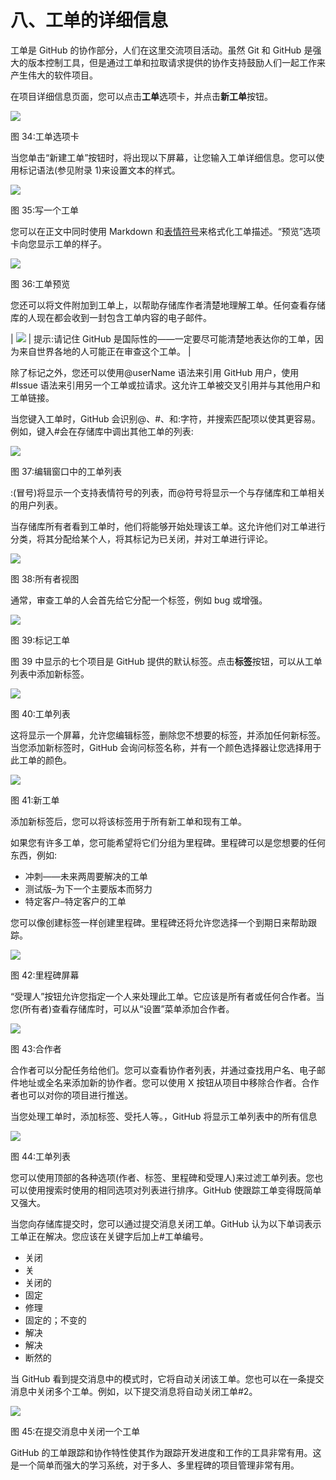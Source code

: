 # 八、工单的详细信息

工单是 GitHub 的协作部分，人们在这里交流项目活动。虽然 Git 和 GitHub 是强大的版本控制工具，但是通过工单和拉取请求提供的协作支持鼓励人们一起工作来产生伟大的软件项目。

在项目详细信息页面，您可以点击**工单**选项卡，并点击**新工单**按钮。

![](img/00038.jpeg)

图 34:工单选项卡

当您单击“新建工单”按钮时，将出现以下屏幕，让您输入工单详细信息。您可以使用标记语法(参见附录 1)来设置文本的样式。

![](img/00039.jpeg)

图 35:写一个工单

您可以在正文中同时使用 Markdown 和[表情符号](http://www.emoji-cheat-sheet.com/)来格式化工单描述。“预览”选项卡向您显示工单的样子。

![](img/00040.jpeg)

图 36:工单预览

您还可以将文件附加到工单上，以帮助存储库作者清楚地理解工单。任何查看存储库的人现在都会收到一封包含工单内容的电子邮件。

| ![](img/00007.jpeg) | 提示:请记住 GitHub 是国际性的——一定要尽可能清楚地表达你的工单，因为来自世界各地的人可能正在审查这个工单。 |

除了标记之外，您还可以使用@userName 语法来引用 GitHub 用户，使用#Issue 语法来引用另一个工单或拉请求。这允许工单被交叉引用并与其他用户和工单链接。

当您键入工单时，GitHub 会识别@、#、和:字符，并搜索匹配项以使其更容易。例如，键入#会在存储库中调出其他工单的列表:

![](img/00041.jpeg)

图 37:编辑窗口中的工单列表

:(冒号)将显示一个支持表情符号的列表，而@符号将显示一个与存储库和工单相关的用户列表。

当存储库所有者看到工单时，他们将能够开始处理该工单。这允许他们对工单进行分类，将其分配给某个人，将其标记为已关闭，并对工单进行评论。

![](img/00042.jpeg)

图 38:所有者视图

通常，审查工单的人会首先给它分配一个标签，例如 bug 或增强。

![](img/00043.jpeg)

图 39:标记工单

图 39 中显示的七个项目是 GitHub 提供的默认标签。点击**标签**按钮，可以从工单列表中添加新标签。

![](img/00044.jpeg)

图 40:工单列表

这将显示一个屏幕，允许您编辑标签，删除您不想要的标签，并添加任何新标签。当您添加新标签时，GitHub 会询问标签名称，并有一个颜色选择器让您选择用于此工单的颜色。

![](img/00045.jpeg)

图 41:新工单

添加新标签后，您可以将该标签用于所有新工单和现有工单。

如果您有许多工单，您可能希望将它们分组为里程碑。里程碑可以是您想要的任何东西，例如:

*   冲刺——未来两周要解决的工单
*   测试版–为下一个主要版本而努力
*   特定客户–特定客户的工单

您可以像创建标签一样创建里程碑。里程碑还将允许您选择一个到期日来帮助跟踪。

![](img/00046.jpeg)

图 42:里程碑屏幕

“受理人”按钮允许您指定一个人来处理此工单。它应该是所有者或任何合作者。当您(所有者)查看存储库时，可以从“设置”菜单添加合作者。

![](img/00047.jpeg)

图 43:合作者

合作者可以分配任务给他们。您可以查看协作者列表，并通过查找用户名、电子邮件地址或全名来添加新的协作者。您可以使用 X 按钮从项目中移除合作者。合作者也可以对你的项目进行推送。

当您处理工单时，添加标签、受托人等。，GitHub 将显示工单列表中的所有信息

![](img/00048.jpeg)

图 44:工单列表

您可以使用顶部的各种选项(作者、标签、里程碑和受理人)来过滤工单列表。您也可以使用搜索时使用的相同选项对列表进行排序。GitHub 使跟踪工单变得既简单又强大。

当您向存储库提交时，您可以通过提交消息关闭工单。GitHub 认为以下单词表示工单正在解决。您应该在关键字后加上#工单编号。

*   关闭
*   关
*   关闭的
*   固定
*   修理
*   固定的；不变的
*   解决
*   解决
*   断然的

当 GitHub 看到提交消息中的模式时，它将自动关闭该工单。您也可以在一条提交消息中关闭多个工单。例如，以下提交消息将自动关闭工单#2。

![](img/00049.gif)

图 45:在提交消息中关闭一个工单

GitHub 的工单跟踪和协作特性使其作为跟踪开发进度和工作的工具非常有用。这是一个简单而强大的学习系统，对于多人、多里程碑的项目管理非常有用。